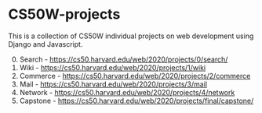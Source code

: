 # CS50W-projects

This is a collection of CS50W individual projects on web development using Django and Javascript.

0. Search - https://cs50.harvard.edu/web/2020/projects/0/search/
1. Wiki - https://cs50.harvard.edu/web/2020/projects/1/wiki
2. Commerce - https://cs50.harvard.edu/web/2020/projects/2/commerce
3. Mail - https://cs50.harvard.edu/web/2020/projects/3/mail
4. Network - https://cs50.harvard.edu/web/2020/projects/4/network
5. Capstone - https://cs50.harvard.edu/web/2020/projects/final/capstone/

